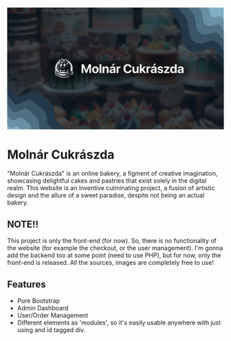 ![brand](brand.png)
# Molnár Cukrászda

"Molnár Cukrászda" is an online bakery, a figment of creative imagination, showcasing delightful cakes and pastries that exist solely in the digital realm. This website is an inventive culminating project, a fusion of artistic design and the allure of a sweet paradise, despite not being an actual bakery.


## NOTE!!

This project is only the front-end (for now). So, there is no functionality of the website (for example the checkout, or the user management). I'm gonna add the backend too at some point (need to use PHP), but for now, only the front-end is released. All the sources, images are completely free to use!


## Features

- Pure Bootstrap
- Admin Dashboard
- User/Order Management
- Different elements as 'modules', so it's easily usable anywhere with just using and id tagged div.
